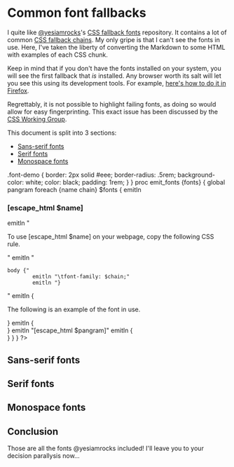 # Common font fallbacks

I quite like [@yesiamrocks]'s [CSS fallback fonts][css-fallback-fonts] repository.
It contains a lot of common [CSS fallback chains][w3-font-fallback].
My only gripe is that I can't see the fonts in use.
Here, I've taken the liberty of converting the Markdown to some HTML with examples of each CSS chunk.

Keep in mind that if you don't have the fonts installed on your system,
you will see the first fallback that *is* installed.
Any browser worth its salt will let you see this using its development tools.
For example, [here's how to do it in Firefox][ff-fonts-used].

Regrettably, it is not possible to highlight failing fonts,
as doing so would allow for easy fingerprinting.
This exact issue has been discussed by the [CSS Working Group][font-check].

This document is split into 3 sections:

- [Sans-serif fonts](#sans-serif)
- [Serif fonts](#serif)
- [Monospace fonts](#monospace)

<?
set pangram "The quick brown fox jumped over the lazy dog."

# Each font gets a little box which should be styled.
emit {
    <style>
        .font-demo {
            border: 2px solid #eee;
            border-radius: .5rem;
            background-color: white;
            color: black;
            padding: 1rem;
        }
    </style>
}

proc emit_fonts {fonts} {
    global pangram

    foreach {name chain} $fonts {
        emitln <h3>[escape_html $name]</h3>

        emitln "<p>To use [escape_html $name] on your webpage, copy the following CSS rule.</p>"

		emitln "<pre><code>body {"
		emitln "\tfont-family: $chain;"
		emitln "}</code></pre>"

		emitln {<p>The following is an example of the font in use.</p>}

        emitln {<div class="font-demo">}
        emitln "<span style=\"font-family: [escape_html $chain];\">[escape_html $pangram]</span>"
        emitln {</div>}
    }
}
?>

[@yesiamrocks]: https://github.com/yesiamrocks
[css-fallback-fonts]: https://github.com/yesiamrocks/CSS-Fallback-Fonts/
[w3-font-fallback]: https://www.w3schools.com/css/css_font_fallbacks.asp
[ff-fonts-used]: https://firefox-source-docs.mozilla.org/devtools-user/page_inspector/how_to/edit_fonts/index.html#fonts-used
[font-check]: https://github.com/w3c/csswg-drafts/issues/5744

## Sans-serif fonts <a id="sans-serif"></a>

<?
set sans_serif_fonts {
    {Arial} {Arial, "Helvetica Neue", Helvetica, sans-serif}
    {Arial Black} {"Arial Black", "Arial Bold", Gadget, sans-serif}
    {Arial Narrow} {"Arial Narrow", Arial, sans-serif}
    {Arial Rounded MT Bold} {"Arial Rounded MT Bold", "Helvetica Rounded", Arial, sans-serif}
    {Century Gothic} {"Century Gothic", CenturyGothic, AppleGothic, sans-serif}
    {Calibri} {Calibri, Candara, Segoe, "Segoe UI", Optima, Arial, sans-serif}
    {Candara} {Candara, Calibri, Segoe, "Segoe UI", Optima, Arial, sans-serif}
    {Avant Garde} {"Avant Garde", Avantgarde, "Century Gothic", CenturyGothic, AppleGothic, sans-serif}
    {Helvetica} {"Helvetica Neue", Helvetica, Arial, sans-serif}
    {Franklin Gothic Medium} {"Franklin Gothic Medium", "Franklin Gothic", "ITC Franklin Gothic", Arial, sans-serif}
    {Futura} {Futura, "Trebuchet MS", Arial, sans-serif}
    {Impact} {Impact, Haettenschweiler, "Franklin Gothic Bold", Charcoal, "Helvetica Inserat", "Bitstream Vera Sans Bold", "Arial Black", "sans serif"}
    {Tahoma} {Tahoma, Verdana, Segoe, sans-serif}
    {Segoe UI} {"Segoe UI", Frutiger, "Frutiger Linotype", "Dejavu Sans", "Helvetica Neue", Arial, sans-serif}
    {Geneva} {Geneva, Tahoma, Verdana, sans-serif}
    {Optima} {Optima, Segoe, "Segoe UI", Candara, Calibri, Arial, sans-serif}
    {Gill Sans} {"Gill Sans", "Gill Sans MT", Calibri, sans-serif}
    {Trebuchet MS} {"Trebuchet MS", "Lucida Grande", "Lucida Sans Unicode", "Lucida Sans", Tahoma, sans-serif}
    {Lucida Grande} {"Lucida Grande", "Lucida Sans Unicode", "Lucida Sans", Geneva, Verdana, sans-serif}
    {Verdana} {Verdana, Geneva, sans-serif}
}

emit_fonts $sans_serif_fonts
?>

## Serif fonts <a name="serif" /></a>

<?
set serif_fonts {
    {Big Caslon} {"Big Caslon", "Book Antiqua", "Palatino Linotype", Georgia, serif}
    {Didot} {Didot, "Didot LT STD", "Hoefler Text", Garamond, "Times New Roman", serif}
    {Lucida Bright} {"Lucida Bright", Georgia, serif}
    {Baskerville} {Baskerville, "Baskerville Old Face", "Hoefler Text", Garamond, "Times New Roman", serif}
    {Hoefler Text} {"Hoefler Text", "Baskerville Old Face", Garamond, "Times New Roman", serif}
    {Goudy Old Style} {"Goudy Old Style", Garamond, "Big Caslon", "Times New Roman", serif}
    {Cambria} {Cambria, Georgia, serif}
    {Rockwell} {Rockwell, "Courier Bold", Courier, Georgia, Times, "Times New Roman", serif}
    {Times New Roman} {TimesNewRoman, "Times New Roman", Times, Baskerville, Georgia, serif}
    {Perpetua} {Perpetua, Baskerville, "Big Caslon", "Palatino Linotype", Palatino, "URW Palladio L", "Nimbus Roman No9 L", serif}
    {Bodoni MT} {"Bodoni MT", Didot, "Didot LT STD", "Hoefler Text", Garamond, "Times New Roman", serif}
    {Georgia} {Georgia, Times, "Times New Roman", serif}
    {Palatino} {Palatino, "Palatino Linotype", "Palatino LT STD", "Book Antiqua", Georgia, serif}
    {Rockwell Extra Bold} {"Rockwell Extra Bold", "Rockwell Bold", monospace}
    {Garamond} {Garamond, Baskerville, "Baskerville Old Face", "Hoefler Text", "Times New Roman", serif}
    {Book Antiqua} {"Book Antiqua", Palatino, "Palatino Linotype", "Palatino LT STD", Georgia, serif}
    {Calisto MT} {"Calisto MT", "Bookman Old Style", Bookman, "Goudy Old Style", Garamond, "Hoefler Text", "Bitstream Charter", Georgia, serif}
}

emit_fonts $serif_fonts
?>

## Monospace fonts <a id="monospace"></a>

<?
emit_fonts {
    {Lucida Console} {"Lucida Console", "Lucida Sans Typewriter", monaco, "Bitstream Vera Sans Mono", monospace}
    {Andale Mono} {"Andale Mono", AndaleMono, monospace}
    {Courier New} {"Courier New", Courier, "Lucida Sans Typewriter", "Lucida Typewriter", monospace}
    {Monaco} {monaco, Consolas, "Lucida Console", monospace}
    {Consolas} {Consolas, monaco, monospace}
    {Lucida Sans Typewriter} {"Lucida Sans Typewriter", "Lucida Console", monaco, "Bitstream Vera Sans Mono", monospace}
}
?>

## Conclusion

Those are all the fonts @yesiamrocks included!
I'll leave you to your decision parallysis now...
